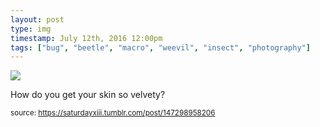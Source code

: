```yaml
---
layout: post
type: img
timestamp: July 12th, 2016 12:00pm
tags: ["bug", "beetle", "macro", "weevil", "insect", "photography"]
---
```

<img src="https://saturdayxiii.github.io/media/147298958206.jpg"/>

How do you get your skin so velvety?
 
  
<small>source: https://saturdayxiii.tumblr.com/post/147298958206</small>